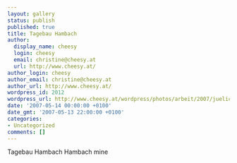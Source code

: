 ```yaml
---
layout: gallery
status: publish
published: true
title: Tagebau Hambach
author:
  display_name: cheesy
  login: cheesy
  email: christine@cheesy.at
  url: http://www.cheesy.at/
author_login: cheesy
author_email: christine@cheesy.at
author_url: http://www.cheesy.at/
wordpress_id: 2012
wordpress_url: http://www.cheesy.at/wordpress/photos/arbeit/2007/juelich/2007-05-14/
date: '2007-05-14 00:00:00 +0100'
date_gmt: '2007-05-13 22:00:00 +0100'
categories:
- Uncategorized
comments: []
---
```

<!--:de-->Tagebau Hambach
<!--:--><!--:en-->Hambach mine
<!--:-->
